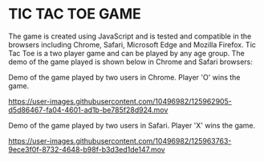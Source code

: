 # TIC TAC TOE GAME
The game is created using JavaScript and is tested and compatible in the browsers including Chrome, Safari, Microsoft Edge and Mozilla Firefox.
Tic Tac Toe is a two player game and can be played by any age group.
The demo of the game played is shown below in Chrome and Safari browsers:

Demo of the game played by two users in Chrome. Player 'O' wins the game.

https://user-images.githubusercontent.com/10496982/125962905-d5d86467-fa04-4601-ad1b-be785f28d924.mov

Demo of the game played by two users in Safari. Player 'X' wins the game.

https://user-images.githubusercontent.com/10496982/125963763-9ece3f0f-8732-4648-b98f-b3d3ed1de147.mov




